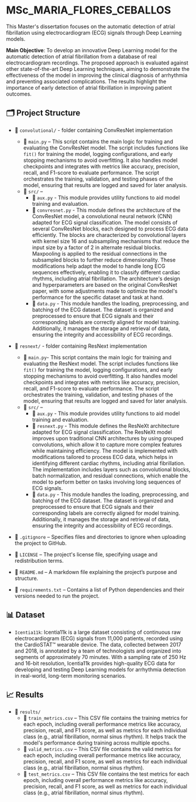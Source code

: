 # MSc_MARIA_FLORES_CEBALLOS

This Master's dissertation focuses on the automatic detection of atrial fibrillation using electrocardiogram (ECG) signals through Deep Learning models.

**Main Objective**: To develop an innovative Deep Learning model for the automatic detection of atrial fibrillation from a database of real electrocardiogram recordings. The proposed approach is evaluated against other state-of-the-art Deep Learning techniques, aiming to demonstrate the effectiveness of the model in improving the clinical diagnosis of arrhythmia and preventing associated complications. The results highlight the importance of early detection of atrial fibrillation in improving patient outcomes.

## 🗂️ **Project Structure**

- 📁 `convolutional/` - folder containing ConvResNet implementation
    - 📜 `main.py` – This script contains the main logic for training and evaluating the ConvResNet model. The script includes functions like `fit()` for training the model, logging configurations, and early stopping mechanisms to avoid overfitting. It also handles model checkpoints and integrates with metrics like accuracy, precision, recall, and F1-score to evaluate performance. The script orchestrates the training, validation, and testing phases of the model, ensuring that results are logged and saved for later analysis.
    - 📁 `src/` – 
        - 📜 `aux.py` - This module provides utility functions to aid model training and evaluation. 
        - 📜 `convresnet.py` - This module defines the architecture of the ConvResNet model, a convolutional neural network (CNN) adapted for ECG signal classification. The model consists of several ConvResNet blocks, each designed to process ECG data efficiently. The blocks are characterized by convolutional layers with kernel size 16 and subsampling mechanisms that reduce the input size by a factor of 2 in alternate residual blocks. Maxpooling is applied to the residual connections in the subsampled blocks to further reduce dimensionality. These modifications help adapt the model to handle long ECG sequences effectively, enabling it to classify different cardiac rhythms, including atrial fibrillation. The architecture's design and hyperparameters are based on the original ConvResNet paper, with some adjustments made to optimize the model's performance for the specific dataset and task at hand.
        - 📜 `data.py` - This module handles the loading, preprocessing, and batching of the ECG dataset. The dataset is organized and preprocessed to ensure that ECG signals and their corresponding labels are correctly aligned for model training. Additionally, it manages the storage and retrieval of data, ensuring the integrity and accessibility of ECG recordings.

- 📁 `resnext/` - folder containing ResNext implementation
    - 📜 `main.py`- This script contains the main logic for training and evaluating the ResNext model. The script includes functions like `fit()` for training the model, logging configurations, and early stopping mechanisms to avoid overfitting. It also handles model checkpoints and integrates with metrics like accuracy, precision, recall, and F1-score to evaluate performance. The script orchestrates the training, validation, and testing phases of the model, ensuring that results are logged and saved for later analysis.
    - 📁 `src/` – 
        - 📜 `aux.py` - This module provides utility functions to aid model training and evaluation. 
        - 📜 `resnext.py` - This module defines the ResNeXt architecture adapted for ECG signal classification. The ResNeXt model improves upon traditional CNN architectures by using grouped convolutions, which allow it to capture more complex features while maintaining efficiency. The model is implemented with modifications tailored to process ECG data, which helps in identifying different cardiac rhythms, including atrial fibrillation. The implementation includes layers such as convolutional blocks, batch normalization, and residual connections, which enable the model to perform better on tasks involving long sequences of ECG signals.
        - 📜 `data.py` - This module handles the loading, preprocessing, and batching of the ECG dataset. The dataset is organized and preprocessed to ensure that ECG signals and their corresponding labels are correctly aligned for model training. Additionally, it manages the storage and retrieval of data, ensuring the integrity and accessibility of ECG recordings.
- 📄 `.gitignore` – Specifies files and directories to ignore when uploading the project to GitHub.
- 📄 `LICENSE` – The project's license file, specifying usage and redistribution terms.
- 📄 `README.md` – A markdown file explaining the project’s purpose and structure.
- 📄 `requirements.txt` – Contains a list of Python dependencies and their versions needed to run the project.

## 📊 Dataset
- `Icentia11k`: Icentia11k is a large dataset consisting of continuous raw electrocardiogram (ECG) signals from 11,000 patients, recorded using the CardioSTAT™ wearable device. The data, collected between 2017 and 2018, is annotated by a team of technologists and organized into segments of approximately 70 minutes. With a sampling rate of 250 Hz and 16-bit resolution, Icentia11k provides high-quality ECG data for developing and testing Deep Learning models for arrhythmia detection in real-world, long-term monitoring scenarios.

## 📈 Results
- 📁 `results/`
    - 📓 `train_metrics.csv` – This CSV file contains the training metrics for each epoch, including overall performance metrics like accuracy, precision, recall, and F1 score, as well as metrics for each individual class (e.g., atrial fibrillation, normal sinus rhythm). It helps track the model's performance during training across multiple epochs.
    - 📓 `valid_metrics.csv` – This CSV file contains the valid metrics for each epoch, including overall performance metrics like accuracy, precision, recall, and F1 score, as well as metrics for each individual class (e.g., atrial fibrillation, normal sinus rhythm). 
    - 📓 `test_metrics.csv` – This CSV file contains the test metrics for each epoch, including overall performance metrics like accuracy, precision, recall, and F1 score, as well as metrics for each individual class (e.g., atrial fibrillation, normal sinus rhythm). 

